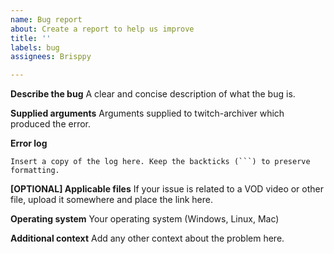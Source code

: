 ```yaml
---
name: Bug report
about: Create a report to help us improve
title: ''
labels: bug
assignees: Brisppy

---
```


**Describe the bug**
A clear and concise description of what the bug is.

**Supplied arguments**
Arguments supplied to twitch-archiver which produced the error.

**Error log**
```
Insert a copy of the log here. Keep the backticks (```) to preserve formatting.
```

**[OPTIONAL] Applicable files**
If your issue is related to a VOD video or other file, upload it somewhere and place the link here.

**Operating system**
Your operating system (Windows, Linux, Mac)

**Additional context**
Add any other context about the problem here.
